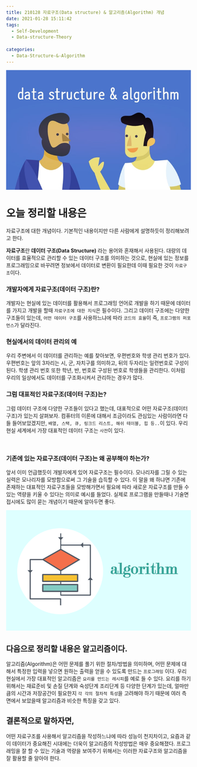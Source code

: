 ```yaml
---
title: 210128 자료구조(Data structure) & 알고리즘(Algorithm) 개념
date: 2021-01-28 15:11:42
tags:
  - Self-Development
  - Data-structure-Theory

categories:
  - Data-Structure-&-Algorithm
---
```


![](/images/post_images/data-and-algorithm.jpg)

# **오늘 정리할 내용은**

자료구조에 대한 개념이다. 기본적인 내용이지만 다른 사람에게 설명하듯이 정리해보려고 한다.

**자료구조**란 **데이터 구조(Data Structure)** 라는 용어와 혼재해서 사용된다.
대량의 데이터를 효율적으로 관리할 수 있는 데이터 구조를 의미하는 것으로, 현실에 있는 정보를 프로그래밍으로 바꾸려면 정보에서 데이터로 변환이 필요한데 이때 필요한 것이 `자료구조`이다. <br/>

### **개발자에게 자료구조(데이터 구조)란?**

개발자는 현실에 있는 데이터를 활용해서 프로그래밍 언어로 개발을 하기 때문에 데이터를 가지고 개발을 할때 `자료구조에 대한 지식`은 필수이다. 그리고 데이터 구조에는 다양한 구조들이 있는데, `어떤 데이터 구조`를 사용하느냐에 따라 `코드의 효율`이 즉, `프로그램의 퍼포먼스`가 달라진다.<br/>

  <!-- more -->

### **현실에서의 데이터 관리의 예**

우리 주변에서 이 데이터를 관리하는 예를 찾아보면, 우편번호와 학생 관리 번호가 있다. 우편번호는 앞의 3자리는 시, 군, 자치구를 의미하고, 뒤의 두자리는 일련번호로 구성이 된다. 학생 관리 번호 또한 학년, 반, 번호로 구성된 번호로 학생들을 관리한다.
이처럼 우리의 일상에서도 데이터를 구조화시켜서 관리하는 경우가 많다.<br/>

### **그럼 대표적인 자료구조(데이터 구조)는?**

그럼 데이터 구조에 다양한 구조들이 있다고 했는데, 대표적으로 어떤 자료구조(데이터 구조)가 있는지 살펴보자.
컴퓨터의 이론에 대해서 조금이라도 관심있는 사람이라면 다들 들어보았겠지만, `배열, 스택, 큐, 링크드 리스트, 해쉬 테이블, 힙 등..`이 있다.
우리 현실 세계에서 가장 대표적인 데이터 구조는 `사전`이 있다.

<br/>

### **기존에 있는 자료구조(데이터 구조)는 왜 공부해야 하는가?**

앞서 이미 언급했듯이 개발자에게 있어 자료구조는 필수이다. 모나리자를 그릴 수 있는 실력은 모나리자를 모방함으로써 그 기술을 습득할 수 있다.
이 말을 왜 하냐면 기존에 존재하는 대표적인 자료구조들을 모방해가면서 필요에 따라 새로운 자료구조를 만들 수 있는 역량을 키울 수 있다는 의미로 예시를 들었다.
실제로 프로그램을 만들때나 기술면접시에도 많이 묻는 개념이기 때문에 알아두면 좋다.<br/>

![](/images/post_images/algorithm_img.png)

## **다음으로 정리할 내용은 알고리즘이다.**

알고리즘(Algorithm)은 어떤 문제를 풀기 위한 절차/방법을 의미하며, 어떤 문제에 대해서 특정한 입력을 넣으면 원하는 출력을 얻을 수 있도록 만드는 `프로그래밍` 이다.
우리 현실에서 가장 대표적인 알고리즘은 `요리를 만드는 레시피`를 예로 들 수 있다.
요리를 하기 위해서는 재료준비 및 손질 단계와 숙성단계 조리단계 등 다양한 단계가 있는데, 얼마만큼의 시간과 저장공간이 필요한지 `각 각의 절차적 특성`을 고려해야 하기 때문에 여러 측면에서 보았을때 알고리즘과 비슷한 특징을 갖고 있다.

## **결론적으로 말하자면,**

어떤 자료구조를 사용해서 알고리즘을 작성하느냐에 따라 성능이 천지차이고, 요즘과 같이 데이터가 중요해진 시대에는 더욱이 알고리즘의 작성방법은 매우 중요해졌다.
프로그래밍을 잘 할 수 있는 기술과 역량을 보여주기 위해서는 이러한 자료구조와 알고리즘을 잘 활용할 줄 알아야 한다.
